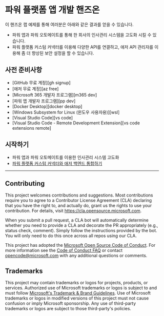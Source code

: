 # 파워 플랫폼 앱 개발 핸즈온

이 핸즈온 랩 예제를 통해 여러분은 아래와 같은 결과를 얻을 수 있습니다.

- 파워 앱과 파워 오토메이트를 통해 한 회사의 인사관리 시스템을 고도화 시킬 수 있습니다.
- 파워 플랫폼 커스텀 커넥터를 이용해 다양한 API를 연결하고, 애저 API 관리자를 이용해 좀 더 향상된 보안 설정을 할 수 있습니다.


## 사전 준비사항

- [GitHub 무료 계정][gh signup]
- [애저 무료 계정][az free]
- [Microsoft 365 개발자 프로그램][m365 dev]
- [파워 앱 개발자 프로그램][pp dev]
- [Docker Desktop][docker desktop]
- [Windows Subsystem for Linux (윈도우 사용자용)][wsl]
- [Visual Studio Code][vs code]
- [Visual Studio Code - Remote Development Extension][vs code extensions remote]


## 시작하기

- 파워 앱과 파워 오토메이트를 이용한 인사관리 시스템 고도화
- [파워 플랫폼 커스텀 커넥터와 애저 백엔드 통합하기](./custom-connectors-in-a-day)


---

## Contributing

This project welcomes contributions and suggestions.  Most contributions require you to agree to a
Contributor License Agreement (CLA) declaring that you have the right to, and actually do, grant us
the rights to use your contribution. For details, visit https://cla.opensource.microsoft.com.

When you submit a pull request, a CLA bot will automatically determine whether you need to provide
a CLA and decorate the PR appropriately (e.g., status check, comment). Simply follow the instructions
provided by the bot. You will only need to do this once across all repos using our CLA.

This project has adopted the [Microsoft Open Source Code of Conduct](https://opensource.microsoft.com/codeofconduct/).
For more information see the [Code of Conduct FAQ](https://opensource.microsoft.com/codeofconduct/faq/) or
contact [opencode@microsoft.com](mailto:opencode@microsoft.com) with any additional questions or comments.

## Trademarks

This project may contain trademarks or logos for projects, products, or services. Authorized use of Microsoft 
trademarks or logos is subject to and must follow 
[Microsoft's Trademark & Brand Guidelines](https://www.microsoft.com/en-us/legal/intellectualproperty/trademarks/usage/general).
Use of Microsoft trademarks or logos in modified versions of this project must not cause confusion or imply Microsoft sponsorship.
Any use of third-party trademarks or logos are subject to those third-party's policies.
